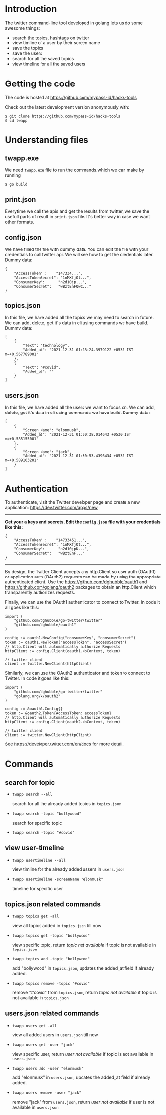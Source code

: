 # Introduction
The twitter command-line tool developed in golang lets us do some awesome things:
   * search the topics, hashtags on twitter
   * view timline of a user by their screen name
   * save the topics
   * save the users
   * search for all the saved topics
   * view timeline for all  the saved users

# Getting the code
The code is hosted at https://github.com/mypass-id/hacks-tools

Check out the latest development version anonymously with:
```
$ git clone https://github.com/mypass-id/hacks-tools
$ cd twapp
```

# Understanding files
## twapp.exe
We need `twapp.exe` file to run the commands.which we can make by running
```
$ go build
```
## print.json
Everytime we call the apis and get the results from twitter, we save the usefull parts of result in `print.json` file. It's better way in case we want other formats.
## config.json
We have filled the file with dummy data. You can edit the file with your credentials to call twitter api. We will see how to get the credentials later.
Dummy data:
```
{
    "AccessToken" :    "147334...",
    "AccessTokenSecret": "1nMXfjOt...",
	"ConsumerKey":      "n2d10jp...",
	"ConsumerSecret":   "wBztEnFQwC..."
}
```

## topics.json
In this file, we have added all the topics we may need to search in future. We can add, delete, get it's data in cli using commands we have build.
Dummy data:
```
[
    {
        "Text": "technology",
        "Added_at": "2021-12-31 01:28:24.3979122 +0530 IST m=+0.567789001"
    },
    {
        "Text": "#covid",
        "Added_at": ""
    }
]
```

## users.json
In this file, we have added all the users we want to focus on. We can add, delete, get it's data in cli using commands we have build.
Dummy data:
```
[
    {
        "Screen_Name": "elonmusk",
        "Added_at": "2021-12-31 01:30:38.014643 +0530 IST m=+0.585155001"
    },
    {
        "Screen_Name": "jack",
        "Added_at": "2021-12-31 01:30:53.4396434 +0530 IST m=+0.589103201"
    }
]
```
# Authentication
To authenticate, visit the Twitter developer page and create a new application:
https://dev.twitter.com/apps/new

***
**Get your a keys and secrets.
Edit the `config.json` file with your credentials like this:**
```
{
    "AccessToken" :    "14733451...",
    "AccessTokenSecret": "1nMXfjOt...",
	"ConsumerKey":      "n2d10jpK...",
	"ConsumerSecret":   "wBztEnF..."
} 
```
***

By design, the Twitter Client accepts any http.Client so user auth (OAuth1) or application auth (OAuth2) requests can be made by using the appropriate authenticated client. Use the https://github.com/dghubble/oauth1 and https://github.com/golang/oauth2 packages to obtain an http.Client which transparently authorizes requests.

Finally, we can use the OAuth1 authenticator to connect to Twitter. In code it all goes like this:

```
import (
	"github.com/dghubble/go-twitter/twitter"
	"github.com/dghubble/oauth1"
)

config := oauth1.NewConfig("consumerKey", "consumerSecret")
token := oauth1.NewToken("accessToken", "accessSecret")
// http.Client will automatically authorize Requests
httpClient := config.Client(oauth1.NoContext, token)

// twitter client
client := twitter.NewClient(httpClient)
```
Similarly, we can use the OAuth2 authenticator and token to connect to Twitter. In code it goes like this:
```
import (
	"github.com/dghubble/go-twitter/twitter"
	"golang.org/x/oauth2"
)

config := &oauth2.Config{}
token := &oauth2.Token{AccessToken: accessToken}
// http.Client will automatically authorize Requests
httpClient := config.Client(oauth2.NoContext, token)

// twitter client
client := twitter.NewClient(httpClient)
```

See https://developer.twitter.com/en/docs for more detail.

# Commands

## search for topic
* `twapp search --all`

   search for all the already added topics in `topics.json`
   
* `twapp search -topic "bollywood"`
   
   search for specific topic
* `twapp search -topic "#covid"`
## view user-timeline
* `twapp usertimeline --all` 

   view timline for the already added ussers in `users.json`
* `twapp usertimeline -screenName "elonmusk"`
   
   timeline for specific user

## topics.json related commands
* `twapp topics get -all`

   view all topics added in `topics.json` till now
* `twapp topics get -topic "bollywood"`

   view specific topic, return *topic not available* if topic is not available in `topics.json`
* `twapp topics add -topic "bollywood"`

   add "bollywood" in `topics.json`, updates the added_at field if already added.
* `twapp topics remove -topic "#covid"`

   remove "#covid" from `topics.json`, return *topic not available* if topic is not available in `topics.json`
## users.json related commands
* `twapp users get -all`

   view all added users in `users.json` till now
* `twapp users get -user "jack"`

   view specific user, return *user not available* if topic is not available in `users.json`
* `twapp users add -user "elonmusk"`

   add "elonmusk" in `users.json`, updates the added_at field if already added.
* `twapp users remove -user "jack"`

   remove "jack" from `users.json`, return *user not available* if user is not available in `users.json`
   
